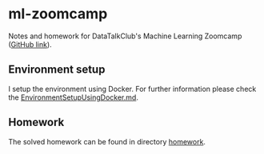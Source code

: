 # ml-zoomcamp

Notes and homework for DataTalkClub's Machine Learning Zoomcamp ([GitHub link](https://github.com/DataTalksClub/machine-learning-zoomcamp)).

## Environment setup

I setup the environment using Docker. For further information please check the [EnvironmentSetupUsingDocker.md](EnvironmentSetupUsingDocker).

## Homework

The solved homework can be found in directory [homework](homework).